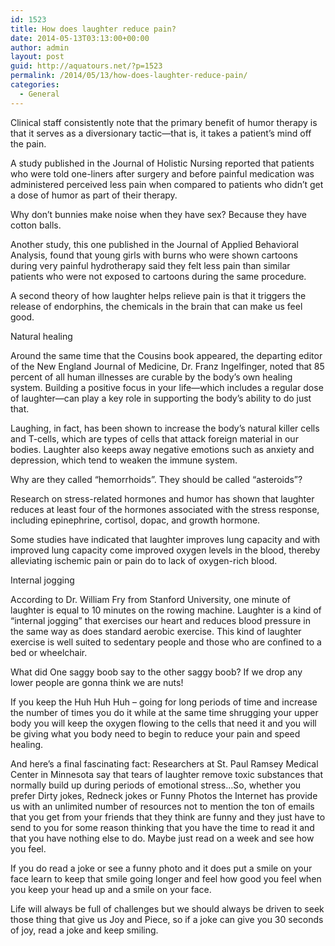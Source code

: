 ```yaml
---
id: 1523
title: How does laughter reduce pain?
date: 2014-05-13T03:13:00+00:00
author: admin
layout: post
guid: http://aquatours.net/?p=1523
permalink: /2014/05/13/how-does-laughter-reduce-pain/
categories:
  - General
---
```

Clinical staff consistently note that the primary benefit of humor therapy is that it serves as a diversionary tactic—that is, it takes a patient&#8217;s mind off the pain.

A study published in the Journal of Holistic Nursing reported that patients who were told one-liners after surgery and before painful medication was administered perceived less pain when compared to patients who didn&#8217;t get a dose of humor as part of their therapy.

Why don&#8217;t bunnies make noise when they have sex? Because they have cotton balls.

Another study, this one published in the Journal of Applied Behavioral Analysis, found that young girls with burns who were shown cartoons during very painful hydrotherapy said they felt less pain than similar patients who were not exposed to cartoons during the same procedure.

A second theory of how laughter helps relieve pain is that it triggers the release of endorphins, the chemicals in the brain that can make us feel good.

Natural healing

Around the same time that the Cousins book appeared, the departing editor of the New England Journal of Medicine, Dr. Franz Ingelfinger, noted that 85 percent of all human illnesses are curable by the body&#8217;s own healing system. Building a positive focus in your life—which includes a regular dose of laughter—can play a key role in supporting the body&#8217;s ability to do just that.

Laughing, in fact, has been shown to increase the body&#8217;s natural killer cells and T-cells, which are types of cells that attack foreign material in our bodies. Laughter also keeps away negative emotions such as anxiety and depression, which tend to weaken the immune system.

Why are they called &#8220;hemorrhoids&#8221;. They should be called &#8220;asteroids&#8221;?

Research on stress-related hormones and humor has shown that laughter reduces at least four of the hormones associated with the stress response, including epinephrine, cortisol, dopac, and growth hormone.

Some studies have indicated that laughter improves lung capacity and with improved lung capacity come improved oxygen levels in the blood, thereby alleviating ischemic pain or pain do to lack of oxygen-rich blood.

Internal jogging

According to Dr. William Fry from Stanford University, one minute of laughter is equal to 10 minutes on the rowing machine. Laughter is a kind of &#8220;internal jogging&#8221; that exercises our heart and reduces blood pressure in the same way as does standard aerobic exercise. This kind of laughter exercise is well suited to sedentary people and those who are confined to a bed or wheelchair.

What did One saggy boob say to the other saggy boob? If we drop any lower people are gonna think we are nuts!

If you keep the Huh Huh Huh &#8211; going for long periods of time and increase the number of times you do it while at the same time shrugging your upper body you will keep the oxygen flowing to the cells that need it and you will be giving what you body need to begin to reduce your pain and speed healing.

And here&#8217;s a final fascinating fact: Researchers at St. Paul Ramsey Medical Center in Minnesota say that tears of laughter remove toxic substances that normally build up during periods of emotional stress…So, whether you prefer Dirty jokes, Redneck jokes or Funny Photos the Internet has provide us with an unlimited number of resources not to mention the ton of emails that you get from your friends that they think are funny and they just have to send to you for some reason thinking that you have the time to read it and that you have nothing else to do. Maybe just read on a week and see how you feel.

If you do read a joke or see a funny photo and it does put a smile on your face learn to keep that smile going longer and feel how good you feel when you keep your head up and a smile on your face.

Life will always be full of challenges but we should always be driven to seek those thing that give us Joy and Piece, so if a joke can give you 30 seconds of joy, read a joke and keep smiling.